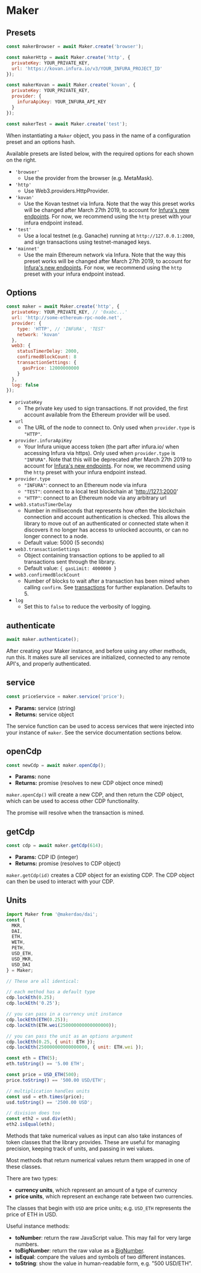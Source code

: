 # Maker

## Presets
```javascript
const makerBrowser = await Maker.create('browser');

const makerHttp = await Maker.create('http', {
  privateKey: YOUR_PRIVATE_KEY,
  url: 'https://kovan.infura.io/v3/YOUR_INFURA_PROJECT_ID'
});

const makerKovan = await Maker.create('kovan', {
  privateKey: YOUR_PRIVATE_KEY,
  provider: {
    infuraApiKey: YOUR_INFURA_API_KEY
  }
});

const makerTest = await Maker.create('test');
```

When instantiating a `Maker` object, you pass in the name of a configuration preset
and an options hash.

Available presets are listed below, with the required options for each shown on the
right.

* `'browser'`
  * Use the provider from the browser (e.g. MetaMask).
* `'http'`
  * Use Web3.providers.HttpProvider.
* `'kovan'`
  * Use the Kovan testnet via Infura.  Note that the way this preset works will be changed after March 27th 2019, to account for [Infura's new endpoints](https://blog.infura.io/infura-dashboard-transition-update-c670945a922a).  For now, we recommend using the `http` preset with your infura endpoint instead.
* `'test'`
  * Use a local testnet (e.g. Ganache) running at `http://127.0.0.1:2000`, and
sign transactions using testnet-managed keys.
* `'mainnet'`
  * Use the main Ethereum network via Infura.  Note that the way this preset works will be changed after March 27th 2019, to account for [Infura's new endpoints](https://blog.infura.io/infura-dashboard-transition-update-c670945a922a).  For now, we recommend using the `http` preset with your infura endpoint instead.

## Options

```javascript
const maker = await Maker.create('http', {
  privateKey: YOUR_PRIVATE_KEY, // '0xabc...'
  url: 'http://some-ethereum-rpc-node.net',
  provider: {
    type: 'HTTP', // 'INFURA', 'TEST'
    network: 'kovan'
  },
  web3: {
    statusTimerDelay: 2000,
    confirmedBlockCount: 8
    transactionSettings: {
      gasPrice: 12000000000
    }
  },
  log: false
});
```

* `privateKey`
  * The private key used to sign transactions. If not provided, the first account available from the Ethereum provider will be used.
* `url`
  * The URL of the node to connect to. Only used when `provider.type` is `"HTTP"`.
* `provider.infuraApiKey`
  * Your Infura unique access token (the part after infura.io/ when accessing Infura via https). Only used when `provider.type` is `"INFURA"`.  Note that this will be deprecated after March 27th 2019 to account for [Infura's new endpoints](https://blog.infura.io/infura-dashboard-transition-update-c670945a922a).  For now, we recommend using the `http` preset with your infura endpoint instead.
* `provider.type`
  * `"INFURA"`: connect to an Ethereum node via infura
  * `"TEST"`: connect to a local test blockchain at 'http://127.1:2000'
  * `"HTTP"`: connect to an Ethereum node via any arbitrary url
* `web3.statusTimerDelay`
  * Number in milliseconds that represents how often the blockchain connection and account authentication is checked. This allows the library to move out of an authenticated or connected state when it discovers it no longer has access to unlocked accounts, or can no longer connect to a node.
  * Default value: 5000 (5 seconds)
* `web3.transactionSettings`
  * Object containing transaction options to be applied to all transactions sent through the library.
  * Default value: `{ gasLimit: 4000000 }`
* `web3.confirmedBlockCount`
  * Number of blocks to wait after a transaction has been mined when calling `confirm`. See [transactions](#transactions) for further explanation. Defaults to 5.
* `log`
  * Set this to `false` to reduce the verbosity of logging.

## **authenticate**

```javascript
await maker.authenticate();
```

After creating your Maker instance, and before using any other methods, run this. It makes sure all services are initialized, connected to any remote API's, and properly authenticated.

## **service**

```javascript
const priceService = maker.service('price');
```

* **Params:** service (string)
* **Returns:** service object

The service function can be used to access services that were injected into your instance of `maker`. See the service documentation sections below.

## **openCdp**

```javascript
const newCdp = await maker.openCdp();
```

* **Params:** none
* **Returns:** promise (resolves to new CDP object once mined)

`maker.openCdp()` will create a new CDP, and then return the CDP object, which can be used to access other CDP functionality.

The promise will resolve when the transaction is mined.


## **getCdp**

```javascript
const cdp = await maker.getCdp(614);
```

* **Params:** CDP ID (integer)
* **Returns:** promise (resolves to CDP object)

`maker.getCdp(id)` creates a CDP object for an existing CDP. The CDP object can then be used to interact with your CDP.

## Units

```javascript
import Maker from '@makerdao/dai';
const {
  MKR,
  DAI,
  ETH,
  WETH,
  PETH,
  USD_ETH,
  USD_MKR,
  USD_DAI
} = Maker;

// These are all identical:

// each method has a default type
cdp.lockEth(0.25);
cdp.lockEth('0.25');

// you can pass in a currency unit instance
cdp.lockEth(ETH(0.25));
cdp.lockEth(ETH.wei(250000000000000000));

// you can pass the unit as an options argument
cdp.lockEth(0.25, { unit: ETH });
cdp.lockEth(250000000000000000, { unit: ETH.wei });

const eth = ETH(5);
eth.toString() == '5.00 ETH';

const price = USD_ETH(500);
price.toString() == '500.00 USD/ETH';

// multiplication handles units
const usd = eth.times(price);
usd.toString() == '2500.00 USD';

// division does too
const eth2 = usd.div(eth);
eth2.isEqual(eth);
```

Methods that take numerical values as input can also take instances of token
classes that the library provides. These are useful for managing precision,
keeping track of units, and passing in wei values.

Most methods that return numerical values return them wrapped in one of these
classes.

There are two types:

* **currency units**, which represent an amount of a type of currency
* **price units**, which represent an exchange rate between two currencies.

The classes that begin with `USD` are price units; e.g. `USD_ETH` represents
the price of ETH in USD.

Useful instance methods:

* **toNumber**: return the raw JavaScript value. This may fail for very large numbers.
* **toBigNumber**: return the raw value as a [BigNumber](https://github.com/MikeMcl/bignumber.js).
* **isEqual**: compare the values and symbols of two different instances.
* **toString**: show the value in human-readable form, e.g. "500 USD/ETH".
